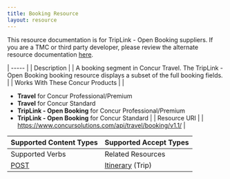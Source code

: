 ```yaml
---
title: Booking Resource 
layout: resource
---
```





This resource documentation is for TripLink - Open Booking suppliers. If you are a TMC or third party developer, please review the alternate resource documentation [here][1].

| ----- |
|  Description |
|  A booking segment in Concur Travel. The TripLink - Open Booking booking resource displays a subset of the full booking fields. |
|  Works With These Concur Products |
|

* **Travel** for Concur Professional/Premium
* **Travel** for Concur Standard
* **TripLink - Open Booking** for Concur Professional/Premium
* **TripLink - Open Booking** for Concur Standard
 |
|  Resource URI |
|  https://www.concursolutions.com/api/travel/booking/v1.1/ |

| Supported Content Types | Supported Accept Types |
| ----------------------- | ---------------------- |
| Supported Verbs         | Related Resources      |
| [POST][2]               | [Itinerary][3] (Trip)  |



[1]: https://developer.concur.com/itinerary-tmc-and-third-party-developers/booking-resource
[2]: https://developer.concur.com/itinerary-triplink-suppliers/booking-resource-triplink/booking-resource-triplink-open-booking-post
[3]: https://developer.concur.com/itinerary-triplink-suppliers/itinerary-resource-triplink
